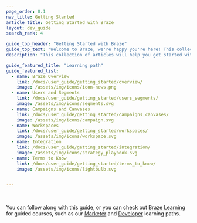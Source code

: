 ```yaml
---
page_order: 0.1
nav_title: Getting Started
article_title: Getting Started with Braze
layout: dev_guide
search_rank: 4

guide_top_header: "Getting Started with Braze"
guide_top_text: "Welcome to Braze, we're happy you're here! This collection of articles will help you get started with our platform and introduce you to the key terms, features, and functionalities of Braze."
description: "This collection of articles will help you get started with our platform and introduce you to the key terms, features, and functionalities of Braze."

guide_featured_title: "Learning path"
guide_featured_list:
  - name: Braze Overview
    link: /docs/user_guide/getting_started/overview/
    image: /assets/img/icons/icon-news.png
  - name: Users and Segments
    link: /docs/user_guide/getting_started/users_segments/
    image: /assets/img/icons/segments.svg
  - name: Campaigns and Canvases
    link: /docs/user_guide/getting_started/campaigns_canvases/
    image: /assets/img/icons/campaign.svg
  - name: Workspaces
    link: /docs/user_guide/getting_started/workspaces/
    image: /assets/img/icons/workspace.svg
  - name: Integration
    link: /docs/user_guide/getting_started/integration/
    image: /assets/img/icons/strategy_playbook.svg
  - name: Terms to Know
    link: /docs/user_guide/getting_started/terms_to_know/
    image: /assets/img/icons/lightbulb.svg


---
```


<br>

You can follow along with this guide, or you can check out [Braze Learning](https://learning.braze.com) for guided courses, such as our [Marketer](https://learning.braze.com/path/marketer) and [Developer](https://learning.braze.com/path/developer) learning paths.

<br> 
